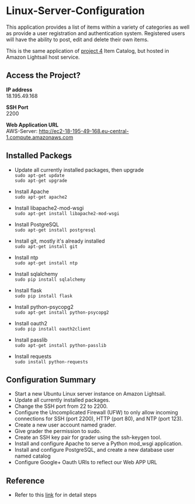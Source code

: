 # Linux-Server-Configuration

This application provides a list of items within a variety of categories as well as provide a user registration and authentication system. Registered users will have the ability to post, edit and delete their own items.

This is the same application of [project 4](https://github.com/H-Wardak/item-catalog) Item Catalog, but hosted in Amazon Lightsail host service.

## Access the Project?
**IP address**  
18.195.49.168  

**SSH Port**  
2200

**Web Application URL**  
AWS-Server: http://ec2-18-195-49-168.eu-central-1.compute.amazonaws.com

## Installed Packegs
- Update all currently installed packages, then upgrade  
``` sudo apt-get update ```  
``` sudo apt-get upgrade ```

- Install Apache  
``` sudo apt-get apache2 ```

- Install libapache2-mod-wsgi  
``` sudo apt-get install libapache2-mod-wsgi ```

- Install PostgreSQL  
``` sudo apt-get install postgresql ```

- Install git, mostly it's already installed  
``` sudo apt-get install git ```

- Install ntp  
``` sudo apt-get install ntp ```

- Install sqlalchemy  
``` sudo pip install sqlalchemy  ```

- Install flask  
``` sudo pip install flask  ```

- Install python-psycopg2  
``` sudo apt-get install python-psycopg2 ```

- Install oauth2  
``` sudo pip install oauth2client ```

- Install passlib  
``` sudo apt-get install python-passlib ```

- Install requests  
``` sudo install python-requests ```

## Configuration Summary
- Start a new Ubuntu Linux server instance on Amazon Lightsail.
- Update all currently installed packages.
- Change the SSH port from 22 to 2200. 
- Configure the Uncomplicated Firewall (UFW) to only allow incoming connections for SSH (port 2200), HTTP (port 80), and NTP (port 123).
- Create a new user account named grader.
- Give grader the permission to sudo.
- Create an SSH key pair for grader using the ssh-keygen tool.
- Install and configure Apache to serve a Python mod_wsgi application.
- Install and configure PostgreSQL, and create a new database user named catalog 
- Configure Google+ Oauth URIs to reflect our Web APP URL

## Reference
- Refer to this [link](https://github.com/elnobun/Linux-Server-Configuration) for in detail steps




